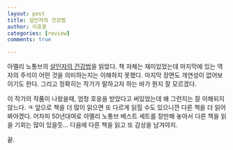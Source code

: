 ```yaml
---
layout: post
title: 살인자의 건강법
author: 이호종
categories: [review]
comments: true

---
```


아멜리 노통브의 [살인자의 건강법](https://ridibooks.com/v2/Detail?id=1519000734)을 읽었다. 책 자체는 재미있었는데 마지막에 있는 역자의 주석이 어떤 것을 의미하는지는 이해하지 못했다. 마지막 장면도 개연성이 없어보이기도 한다. 그리고 정확히는 작가가 말하고자 하는 바가 뭔지 잘 모르겠다. 

이 작가의 작품이 나왔을때, 엄청 호응을 받았다고 써있었는데 왜 그런지는 잘 이해되지 않느다. ㅋ 앞으로 책을 더 많이 읽으면 또 다르게 읽힐 수도 있으니깐 다른 책을 더 읽어봐야겠다. 어차피 50년대여로 아멜리 노통브 베스트 세트를 장만해 놓아서 다른 책을 읽을 기회는 많이 있을듯... 다음에 다른 책을 읽고 또 감상을 남겨야지.

끝.
